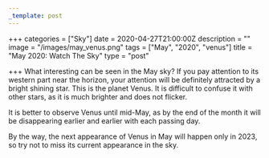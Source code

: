 ```yaml
---
_template: post
---
```


+++
categories = ["Sky"]
date = 2020-04-27T21:00:00Z
description = ""
image = "/images/may_venus.png"
tags = ["May", "2020", "venus"]
title = "May 2020: Watch The Sky"
type = "post"

+++
What interesting can be seen in the May sky? If you pay attention to its western part near the horizon, your attention will be definitely attracted by a bright shining star. This is the planet Venus. It is difficult to confuse it with other stars, as it is much brighter and does not flicker.

It is better to observe Venus until mid-May, as by the end of the month it will be disappearing earlier and earlier with each passing day.

By the way, the next appearance of Venus in May will happen only in 2023, so try not to miss its current appearance in the sky.
